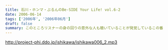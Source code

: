 ```yaml
---
title: 石川・ホンマ・ぶるんのBe-SIDE Your Life! vol.6-2
date: 2006-06-14
tags: ['2006年', '2006年06月']
draft: false
summary: このところリスナーの身の回りの意外な人も聴いていることが発覚しているこの番組！実は、どうやら石川の○○も聴いている…っぽいため、石川がやたら下ネタを警戒!!アゲアゲＴシャツプロジェクトも絶好調!!デザインの締め切りは６月末まで！
---
```


http://project-phi.ddo.jp/ishikawa/ishikawa006_2.mp3
